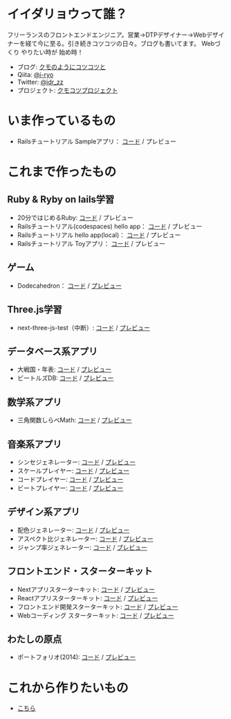 # イイダリョウって誰？

フリーランスのフロントエンドエンジニア。営業→DTPデザイナー→Webデザイナーを経て今に至る。引き続きコツコツの日々。ブログも書いてます。 Webづくり やりたい時が 始め時！

* ブログ: [クモのようにコツコツと](https://www.i-ryo.com)
* Qiita: [@i-ryo](https://qiita.com/i-ryo)
* Twitter: [@idr_zz](https://twitter.com/idr_zz)
* プロジェクト: [クモコツプロジェクト](https://github.com/ryo-i/kumokotsu-project)

# いま作っているもの

- Railsチュートリアル Sampleアプリ： [コード](https://github.com/ryo-i/rails_sample_appp) / プレビュー

# これまで作ったもの

## Ruby & Ryby on lails学習

- 20分ではじめるRuby: [コード](https://github.com/ryo-i/get-started-with-ruby-in-20-minutes) / プレビュー
- Railsチュートリアル(codespaces) hello app： [コード](https://github.com/ryo-i/hello_app) / プレビュー
- Railsチュートリアル hello app(local)： [コード](https://github.com/ryo-i/rails_hello_app) / プレビュー
- Railsチュートリアル Toyアプリ： [コード](https://github.com/ryo-i/rails_toy_appp) / プレビュー

## ゲーム

- Dodecahedron： [コード](https://github.com/ryo-i/next-three-js-test/blob/main/components/Inner_069.tsx) / [プレビュー](https://next-three-js-test.vercel.app/test/069)

## Three.js学習

- next-three-js-test（中断）: [コード](https://github.com/ryo-i/next-three-js-test) / [プレビュー](https://next-three-js-test.vercel.app/)

## データベース系アプリ

* 大戦国・年表: [コード](https://github.com/ryo-i/dai-sengoku-nenpyo) / [プレビュー](https://dai-sengoku-nenpyo.vercel.app)
* ビートルズDB: [コード](https://github.com/ryo-i/beatles-db) / [プレビュー](https://beatles-db.vercel.app/)

## 数学系アプリ

* 三角関数しらべMath: [コード](https://github.com/ryo-i/sankaku-kansu-shirabe-math) / [プレビュー](https://sankaku-kansu-shirabe-math.vercel.app/)

## 音楽系アプリ
* シンセジェネレーター: [コード](https://github.com/ryo-i/synth-generator) / [プレビュー](https://synth-generator.vercel.app/)
* スケールプレイヤー: [コード](https://github.com/ryo-i/scale-player) / [プレビュー](https://scale-player.vercel.app/)
* コードプレイヤー: [コード](https://github.com/ryo-i/chord-player) / [プレビュー](https://chord-player.vercel.app)
* ビートプレイヤー: [コード](https://github.com/ryo-i/beat-player) / [プレビュー](https://beat-player.vercel.app/)

## デザイン系アプリ
* 配色ジェネレーター: [コード](https://github.com/ryo-i/color-scheme-generator) / [プレビュー](https://color-scheme-generator.vercel.app)
* アスペクト比ジェネレーター: [コード](https://github.com/ryo-i/aspect-ratio-generator) / [プレビュー](https://aspect-ratio-generator.vercel.app)
* ジャンプ率ジェネレーター: [コード](https://github.com/ryo-i/jump-rate-generator-2) / [プレビュー](https://jump-rate-generator-2.vercel.app/)

## フロントエンド・スターターキット
* Nextアプリスターターキット: [コード](https://github.com/ryo-i/next-app-started) / [プレビュー](https://next-app-started.vercel.app/)
* Reactアプリスターターキット: [コード](https://github.com/ryo-i/react-app-started) / [プレビュー](https://ryo-i.github.io/react-app-started/)
* フロントエンド開発スターターキット: [コード](https://github.com/ryo-i/front-end-getting-sterted) / [プレビュー](https://ryo-i.github.io/front-end-getting-sterted/dest/)
* Webコーディング スターターキット: [コード](https://github.com/ryo-i/web-coding-getting-sterted) / [プレビュー](https://ryo-i.github.io/web-coding-getting-sterted/)

## わたしの原点
* ポートフォリオ(2014): [コード](https://github.com/ryo-i/i-ryo_portfolio-2014) / [プレビュー](https://ryo-i.github.io/i-ryo_portfolio-2014/)

# これから作りたいもの

* [こちら](https://github.com/ryo-i/kumokotsu-project/blob/main/README.md)
